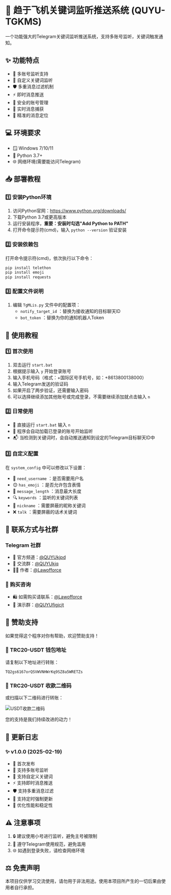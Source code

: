 # 🚀 趋于飞机关键词监听推送系统 (QUYU-TGKMS)

一个功能强大的Telegram关键词监听推送系统，支持多账号监听，关键词触发通知。

## ✨ 功能特点

- 🔰 多账号监听支持
- 🎯 自定义关键词监听
- 🛡️ 多重消息过滤机制
- ⚡ 即时消息推送
- 🔐 安全的账号管理
- 🔄 实时消息捕获
- 📌 精准的消息定位

## 💻 环境要求

- 🪟 Windows 7/10/11
- 🐍 Python 3.7+
- 🌐 网络环境(需要能访问Telegram)

## 📥 部署教程

### 1️⃣ 安装Python环境

1. 访问Python官网：https://www.python.org/downloads/
2. 下载Python 3.7或更高版本
3. 运行安装程序，**重要：安装时勾选"Add Python to PATH"**
4. 打开命令提示符(cmd)，输入 `python --version` 验证安装

### 2️⃣ 安装依赖包

打开命令提示符(cmd)，依次执行以下命令：

```bash
pip install telethon
pip install emoji
pip install requests
```

### 3️⃣ 配置文件说明
1. 编辑 `TgMLis.py` 文件中的配置项：
   - `notify_target_id` ：替换为接收通知的目标聊天ID
   - `bot_token` ：替换为你的通知机器人Token

## 📖 使用教程

### 1️⃣ 首次使用

1. 双击运行 `start.bat`
2. 根据提示输入 `y` 开始登录账号
3. 输入手机号码（格式：+国际区号手机号，如：+8613800138000）
4. 输入Telegram发送的验证码
5. 如果开启了两步验证，还需要输入密码
6. 可以选择继续添加其他账号或完成登录，不需要继续添加就点击输入 `n`

### 2️⃣ 日常使用

- 🚀 直接运行 `start.bat` 输入 `n`
- 🔄 程序会自动加载已登录的账号开始监听
- 📬 当检测到关键词时，会自动推送通知到设定的Telegram目标聊天ID中

### 3️⃣ 自定义配置

在 `system_config` 中可以修改以下设置：
- 👤 `need_username` ：是否需要用户名
- 😊 `has_emoji` ：是否允许包含表情
- 📏 `message_length` ：消息最大长度
- 🔍 `keywords` ：监听的关键词列表
- 🚫 `nickname` ：需要屏蔽的昵称关键词
- ❌ `talk` ：需要屏蔽的话术关键词

## 📱 联系方式与社群

### Telegram 社群
- 📢 官方频道：[@QUYUkjpd](https://t.me/QUYUkjpd)
- 👥 交流群：[@QUYUkjq](https://t.me/QUYUkjq)
- 👨‍💻 作者：[@Lawofforce](https://t.me/Lawofforce)

### 💫 购买咨询
- 🛍️ 如需购买请联系：[@Lawofforce](https://t.me/Lawofforce)
- 🎯 演示群：[@QUYUfjgjcjt](https://t.me/QUYUfjgjcjt)

## 💝 赞助支持

如果觉得这个程序对你有帮助，欢迎赞助支持！

### 💎 TRC20-USDT 钱包地址

请复制以下地址进行转账：

```
TQ2gs6167orQSVWVNHWrKq9SZ8a5WRETZs
```

### 📲 TRC20-USDT 收款二维码

或扫描以下二维码进行转账：

![USDT收款二维码](https://quickchart.io/qr?text=TQ2gs6167orQSVWVNHWrKq9SZ8a5WRETZs&size=200)

您的支持是我们持续改进的动力！

## 📝 更新日志

### ✨ v1.0.0 (2025-02-19)
- 🎉 首次发布
- 🔰 支持多账号监听
- 🎯 支持自定义关键词
- ⚡ 支持即时消息推送
- 🛡️ 支持多重消息过滤
- 🔄 支持定时强制更新
- 🚀 优化性能和稳定性

## ⚠️ 注意事项

1. 🔒 建议使用小号进行监听，避免主号被限制
2. 📜 遵守Telegram使用规范，避免滥用
3. 🌐 如遇到登录失败，请检查网络环境

## ⚖️ 免责声明

本项目仅供学习交流使用，请勿用于非法用途。使用本项目所产生的一切后果由使用者自行承担。
